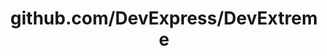 ---
layout: post
title: github.com/DevExpress/DevExtreme
categories: link
tags: [انگلیسی, برنامه‌نویسی]
---